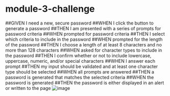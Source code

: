 # module-3-challenge
##GIVEN I need a new, secure password
##WHEN I click the button to generate a password
##THEN I am presented with a series of prompts for password criteria
##WHEN prompted for password criteria
##THEN I select which criteria to include in the password
##WHEN prompted for the length of the password
##THEN I choose a length of at least 8 characters and no more than 128 characters
##WHEN asked for character types to include in the password
##THEN I confirm whether or not to include lowercase, uppercase, numeric, and/or special characters
##WHEN I answer each prompt
##THEN my input should be validated and at least one character type should be selected
##WHEN all prompts are answered
##THEN a password is generated that matches the selected criteria
##WHEN the password is generated
##THEN the password is either displayed in an alert or written to the page
![image](https://github.com/JasonArriaza/module-3-challenge/assets/98302556/b8982a52-12c2-4f70-bdec-90404bbc2e81)
